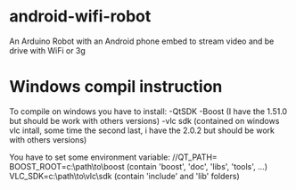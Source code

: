 android-wifi-robot
==================

An Arduino Robot with an Android phone embed to stream video and be drive with WiFi or 3g

Windows compil instruction
==========================

To compile on windows you have to install:
-QtSDK
-Boost (I have the 1.51.0 but should be work with others versions)
-vlc sdk (contained on windows vlc intall, some time the second last, i have the 2.0.2 but should be work with others versions)

You have to set some environment variable:
//QT_PATH=
BOOST_ROOT=c:\path\to\boost (contain 'boost', 'doc', 'libs', 'tools', ...)
VLC_SDK=c:\path\to\vlc\sdk (contain 'include' and 'lib' folders)